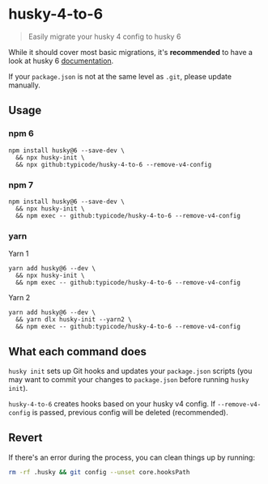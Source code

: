 # husky-4-to-6

> Easily migrate your husky 4 config to husky 6

While it should cover most basic migrations, it's **recommended** to have a look at husky 6 [documentation](https://typicode.github.io/husky).

If your `package.json` is not at the same level as `.git`, please update manually.

## Usage

### npm 6

```shell
npm install husky@6 --save-dev \
  && npx husky-init \
  && npx github:typicode/husky-4-to-6 --remove-v4-config
```

### npm 7

```shell
npm install husky@6 --save-dev \
  && npx husky-init \
  && npm exec -- github:typicode/husky-4-to-6 --remove-v4-config
```

### yarn

Yarn 1

```shell
yarn add husky@6 --dev \
  && npx husky-init \
  && npm exec -- github:typicode/husky-4-to-6 --remove-v4-config
```

Yarn 2

```shell
yarn add husky@6 --dev \
  && yarn dlx husky-init --yarn2 \
  && npm exec -- github:typicode/husky-4-to-6 --remove-v4-config
```

## What each command does

`husky init` sets up Git hooks and updates your `package.json` scripts (you may want to commit your changes to `package.json` before running `husky init`).

`husky-4-to-6` creates hooks based on your husky v4 config. If `--remove-v4-config` is passed, previous config will be deleted (recommended).

## Revert

If there's an error during the process, you can clean things up by running:

```sh
rm -rf .husky && git config --unset core.hooksPath
```
